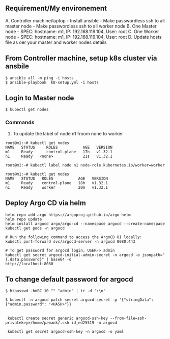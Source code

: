 ## Requirement/My environement
A. Controller machine/laptop 
    - Install ansible
    - Make passwordless ssh to all master node
    - Make passwordless ssh to all worker node
B. One Master node
    - SPEC: hostname: m1, IP: 192.168.119.104, User: root
C. One Worker node
    - SPEC: hostname: m1, IP: 192.168.119.104, User: root
D. Update hosts file as oer your master and worker nodes details


## From Controller machine, setup k8s cluster via ansbile
```
$ ansible all -m ping -i hosts
$ ansible-playbook  k8-setup.yml -i hosts
```
## Login to Master node
```
$ kubectl get nodes
```


### Commands
1. To update the label of node n1 froom none to worker
```
root@m1:~# kubectl get nodes
NAME   STATUS     ROLES           AGE   VERSION
m1     Ready      control-plane   17h   v1.32.1
n1     Ready   <none>             21s   v1.32.1

root@m1:~# kubectl label node n1 node-role.kubernetes.io/worker=worker

root@m1:~# kubectl get nodes
NAME   STATUS   ROLES           AGE   VERSION
m1     Ready    control-plane   18h   v1.32.1
n1     Ready    worker          20m   v1.32.1
```

## Deploy Argo CD via helm
```
helm repo add argo https://argoproj.github.io/argo-helm
helm repo update
helm install argocd argo/argo-cd --namespace argocd --create-namespace
kubectl get pods -n argocd

# Run the following command to access the ArgoCD UI locally:
kubectl port-forward svc/argocd-server -n argocd 8080:443

# To get password for argocd login, USER-> admin 
kubectl get secret argocd-initial-admin-secret -n argocd -o jsonpath="{.data.password}" | base64 -d
http://localhost:8080
```

## To change default password for argocd
```
$ htpasswd -bnBC 10 "" "admin" | tr -d ':\n'

$ kubectl -n argocd patch secret argocd-secret -p '{"stringData": {"admin.password": "<HASH>"}}
```

## 
```
 kubectl create secret generic argocd-ssh-key --from-file=ssh-privatekey=/home/pawank/.ssh id_ed25519 -n argocd

 kubectl get secret argocd-ssh-key -n argocd -o yaml

```